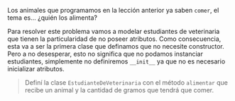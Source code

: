 Los animales que programamos en la lección anterior ya saben `comer`, el tema es… ¿quién los alimenta?

Para resolver este problema vamos a modelar estudiantes de veterinaria que tienen la particularidad de no poseer atributos. Como consecuencia, esta va a ser la primera clase que definamos que no necesite constructor. Pero a no desesperar, esto no significa que no podamos instanciar estudiantes, simplemente no definiremos `__init__` ya que no es necesario inicializar atributos.

> Definí la clase `EstudianteDeVeterinaria` con el método `alimentar` que recibe un animal y la cantidad de gramos que tendrá que comer.